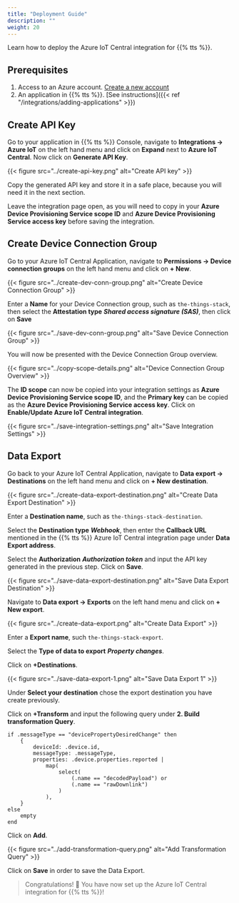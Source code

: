 ```yaml
---
title: "Deployment Guide"
description: ""
weight: 20
---
```


Learn how to deploy the Azure IoT Central integration for {{% tts %}}.

<!--more-->

## Prerequisites

1. Access to an Azure account. [Create a new account](https://signup.azure.com/)
2. An application in {{% tts %}}. [See instructions]({{< ref "/integrations/adding-applications" >}})

## Create API Key

Go to your application in {{% tts %}} Console, navigate to **Integrations &#8594; Azure IoT** on the left hand menu and click on **Expand** next to **Azure IoT Central**. Now click on **Generate API Key**.

{{< figure src="../create-api-key.png" alt="Create API key" >}}

Copy the generated API key and store it in a safe place, because you will need it in the next section.

Leave the integration page open, as you will need to copy in your **Azure Device Provisioning Service scope ID** and **Azure Device Provisioning Service access key** before saving the integration.

## Create Device Connection Group

Go to your Azure IoT Central Application, navigate to **Permissions &#8594; Device connection groups** on the left hand menu and click on **+ New**.

{{< figure src="../create-dev-conn-group.png" alt="Create Device Connection Group" >}}

Enter a **Name** for your Device Connection group, such as `the-things-stack`, then select the **Attestation type** **_Shared access signature (SAS)_**, then click on **Save**

{{< figure src="../save-dev-conn-group.png" alt="Save Device Connection Group" >}}

You will now be presented with the Device Connection Group overview.

{{< figure src="../copy-scope-details.png" alt="Device Connection Group Overview" >}}

The **ID scope** can now be copied into your integration settings as **Azure Device Provisioning Service scope ID**, and the **Primary key** can be copied as the **Azure Device Provisioning Service access key**. Click on **Enable/Update Azure IoT Central integration**.

{{< figure src="../save-integration-settings.png" alt="Save Integration Settings" >}}

## Data Export

Go back to your Azure IoT Central Application, navigate to **Data export &#8594; Destinations** on the left hand menu and click on **+ New destination**.

{{< figure src="../create-data-export-destination.png" alt="Create Data Export Destination" >}}

Enter a **Destination name**, such as `the-things-stack-destination`.

Select the **Destination type** **_Webhook_**, then enter the **Callback URL** mentioned in the {{% tts %}} Azure IoT Central integration page under **Data Export address**.

Select the **Authorization** **_Authorization token_** and input the API key generated in the previous step. Click on **Save**.

{{< figure src="../save-data-export-destination.png" alt="Save Data Export Destination" >}}

Navigate to **Data export &#8594; Exports** on the left hand menu and click on **+ New export**.

{{< figure src="../create-data-export.png" alt="Create Data Export" >}}

Enter a **Export name**, such `the-things-stack-export`.

Select the **Type of data to export** **_Property changes_**.

Click on **+Destinations**.

{{< figure src="../save-data-export-1.png" alt="Save Data Export 1" >}}

Under **Select your destination** chose the export destination you have create previously.

Click on **+Transform** and input the following query under **2. Build transformation Query**.

```
if .messageType == "devicePropertyDesiredChange" then
    {
        deviceId: .device.id,
        messageType: .messageType,
        properties: .device.properties.reported |
            map(
                select(
                    (.name == "decodedPayload") or
                    (.name == "rawDownlink")
                )
            ),
    }
else
    empty
end
```

Click on **Add**.

{{< figure src="../add-transformation-query.png" alt="Add Transformation Query" >}}

Click on **Save** in order to save the Data Export.

> Congratulations! 🎉 You have now set up the Azure IoT Central integration for {{% tts %}}!
